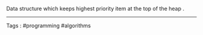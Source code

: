 Data structure which keeps highest priority item at the top of the heap . 
___

Tags : #programming #algorithms 
